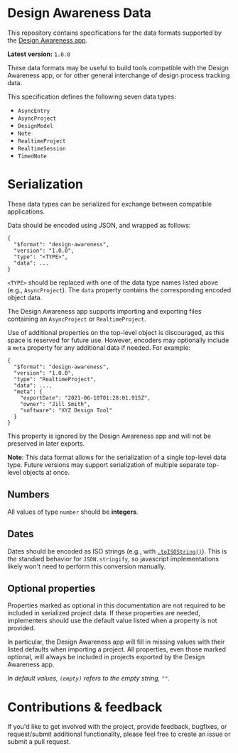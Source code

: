 # Design Awareness Data

This repository contains specifications for the data formats supported by the
[Design Awareness app](https://github.com/design-awareness/design-awareness-app).

**Latest version:** `1.0.0`

These data formats may be useful to build tools compatible with the
Design Awareness app, or for other general interchange of design process
tracking data.

This specification defines the following seven data types:

- `AsyncEntry`
- `AsyncProject`
- `DesignModel`
- `Note`
- `RealtimeProject`
- `RealtimeSession`
- `TimedNote`

# Serialization

These data types can be serialized for exchange between compatible applications.

Data should be encoded using JSON, and wrapped as follows:

```
{
  "$format": "design-awareness",
  "version": "1.0.0",
  "type": "<TYPE>",
  "data": ...
}
```

`<TYPE>` should be replaced with one of the data type names listed above
(e.g., `AsyncProject`). The `data` property contains the corresponding encoded
object data.

The Design Awareness app supports importing and exporting files containing an
`AsyncProject` or `RealtimeProject`.

Use of additional properties on the top-level object is discouraged, as this
space is reserved for future use. However, encoders may optionally include
a `meta` property for any additional data if needed. For example:

```
{
  "$format": "design-awareness",
  "version": "1.0.0",
  "type": "RealtimeProject",
  "data": ...,
  "meta": {
    "exportDate": "2021-06-10T01:28:01.915Z",
    "owner": "Jill Smith",
    "software": "XYZ Design Tool"
  }
}
```

This property is ignored by the Design Awareness app and will not be preserved
in later exports.

**Note**: This data format allows for the serialization of a single top-level
data type. Future versions may support serialization of multiple separate
top-level objects at once.

## Numbers

All values of type `number` should be **integers**.

## Dates

Dates should be encoded as ISO strings (e.g., with
[`.toISOString()`](https://developer.mozilla.org/en-US/docs/Web/JavaScript/Reference/Global_Objects/Date/toISOString)).
This is the standard behavior for `JSON.stringify`, so javascript
implementations likely won't need to perform this conversion manually.

## Optional properties

Properties marked as optional in this documentation are not required to be
included in serialized project data. If these properties are needed,
implementers should use the default value listed when a property is not
provided.

In particular, the Design Awareness app will fill in missing values with their
listed defaults when importing a project. All properties, even those marked
optional, will always be included in projects exported by the Design Awareness
app.

_In default values, `(empty)` refers to the empty string, `""`._

# Contributions & feedback

If you'd like to get involved with the project, provide feedback, bugfixes, or
request/submit additional functionality, please feel free to create an issue or
submit a pull request.
